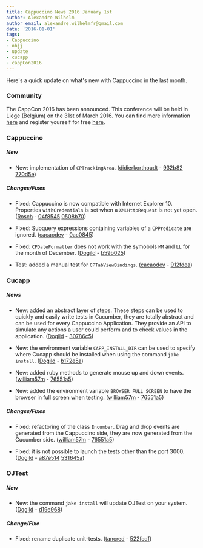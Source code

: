 ```yaml
---
title: Cappuccino News 2016 January 1st
author: Alexandre Wilhelm
author_email: alexandre.wilhelmfr@gmail.com
date: '2016-01-01'
tags:
- Cappuccino
- objj
- update
- cucapp
- cappCon2016
---
```


Here's a quick update on what's new with Cappuccino in the last month.

### Community

The CappCon 2016 has been announced. This conference will be held in Liège (Belgium) on the 31st of March 2016. You can find more information [here](http://www.cappuccino-project.org/events/cappCon2016/) and register yourself for free [here](http://www.meetup.com/World-Cappuccino-Meetup/events/226898401/).

### Cappuccino

##### New

- New: implementation of `CPTrackingArea`. ([didierkorthoudt](https://github.com/didierkorthoudt) - [932b82](https://github.com/cappuccino/cappuccino/commit/932b82818be0f823b6c099f1a0be33288355b61) [770d5e](https://github.com/cappuccino/cappuccino/commit/770d5eb257f00b42908481faccde03e3aab28cdd))

##### Changes/Fixes

- Fixed: Cappuccino is now compatible with Internet Explorer 10. Properties `withCredentials` is set when a `XMLHttpRequest` is not yet open. ([Rosch](https://github.com/Rosch) - [04f8545](https://github.com/cappuccino/cappuccino/commit/04f8545397167019e5df397a2f9bf08003f127b6) [0508b70](https://github.com/cappuccino/cappuccino/commit/0508b70658a93d666a001885f7a1fbd54fe1360a))

- Fixed: Subquery expressions containing variables of a `CPPredicate` are ignored. ([cacaodev](https://github.com/cacaodev) - [0ac0845](https://github.com/cappuccino/cappuccino/commit/0ac08456bc14b17c0c82596c15cc7aa6f38031bb))

- Fixed: `CPDateFormatter` does not work with the symobols `MM` and `LL` for the month of December. ([Dogild](https://github.com/Dogild) - [b59b025](https://github.com/cappuccino/cappuccino/commit/b59b0259ca5d75fcb0e04dbc84209f77a01e0767))

- Test: added a manual test for `CPTabViewBindings`. ([cacaodev](https://github.com/cacaodev) - [912fdea](https://github.com/cappuccino/cappuccino/commit/912fdeaf0969fe9d27fd1b9274f54976bbaffb92))

### Cucapp

##### News

- New: added an abstract layer of steps. These steps can be used to quickly and easily write tests in Cucumber, they are totally abstract and can be used for every Cappuccino Application. They provide an API to simulate any actions a user could perform and to check values in the application. ([Dogild](https://github.com/Dogild) - [30786c5](https://github.com/cappuccino/cucapp/commit/30786c56a0af0d81faa8fae9ee575f2fcf9ac0d2))

- New: the environment variable `CAPP_INSTALL_DIR` can be used to specify where Cucapp should be installed when using the command `jake install`. ([Dogild](https://github.com/Dogild) - [b172e5a](https://github.com/cappuccino/cucapp/commit/b172e5acaaf14b0b6675b9cac7744568f6a4e6e2))

- New: added ruby methods to generate mouse up and down events. ([william57m](https://github.com/william57m) - [76551a5](https://github.com/cappuccino/cucapp/commit/76551a54b5b23404a0d5dbc8b4d75f08d5cfee6d))

- New: added the environment variable `BROWSER_FULL_SCREEN` to have the browser in full screen when testing. ([william57m](https://github.com/william57m) - [76551a5](https://github.com/cappuccino/cucapp/commit/76551a54b5b23404a0d5dbc8b4d75f08d5cfee6d))

##### Changes/Fixes

- Fixed: refactoring of the class `Encumber`. Drag and drop events are generated from the Cappuccino side, they are now generated from the Cucumber side.  ([william57m](https://github.com/william57m) - [76551a5](https://github.com/cappuccino/cucapp/commit/76551a54b5b23404a0d5dbc8b4d75f08d5cfee6d))

- Fixed: it is not possible to launch the tests other than the port 3000. ([Dogild](https://github.com/Dogild) - [a87e514](https://github.com/cappuccino/cucapp/commit/a87e514f93c43009e39008550d18735cf05bc7c0) [531645a](https://github.com/cappuccino/cucapp/commit/531645a6f12aef03ced015d01dbe3260c31ce833))

### OJTest

##### New

- New: the command `jake install` will update OJTest on your system. ([Dogild](https://github.com/Dogild) - [d19e968](https://github.com/cappuccino/OJTest/commit/d19e968be94ec2328bf7536797de8c5f5e89451a))

##### Change/Fixe

- Fixed: rename duplicate unit-tests. ([tancred](https://github.com/tancred) - [522fcdf](https://github.com/cappuccino/OJTest/commit/522fcdfb51f1bed9dea65d4f340bdea92f7ae7c0))